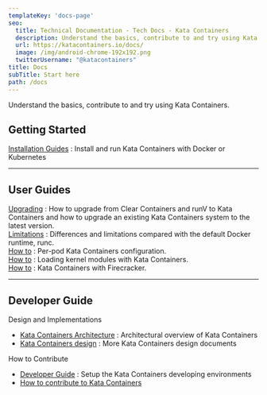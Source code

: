 ```yaml
---
templateKey: 'docs-page'
seo:
  title: Technical Documentation - Tech Docs - Kata Containers
  description: Understand the basics, contribute to and try using Kata Containers.
  url: https://katacontainers.io/docs/
  image: /img/android-chrome-192x192.png
  twitterUsername: "@katacontainers"
title: Docs
subTitle: Start here
path: /docs
---
```


Understand the basics, contribute to and try using Kata Containers.

## Getting Started

[Installation Guides](https://github.com/kata-containers/kata-containers/tree/main/docs/install) : Install and run Kata Containers with Docker or Kubernetes

---

## User Guides

[Upgrading](https://github.com/kata-containers/kata-containers/tree/main/docs/Upgrading.md) : How to upgrade from Clear Containers and runV to Kata Containers and how to upgrade an existing Kata Containers system to the latest version.  
[Limitations](https://github.com/kata-containers/kata-containers/tree/main/docs/Limitations.md) : Differences and limitations compared with the default Docker runtime, runc.  
[How to](https://github.com/kata-containers/kata-containers/blob/main/docs/how-to/how-to-set-sandbox-config-kata.md) : Per-pod Kata Containers configuration.  
[How to](https://github.com/kata-containers/kata-containers/blob/main/docs/how-to/how-to-load-kernel-modules-with-kata.md) : Loading kernel modules with Kata Containers.  
[How to](https://github.com/kata-containers/kata-containers/tree/main/docs/how-to#hypervisors-integration) : Kata Containers with Firecracker.


---

## Developer Guide

Design and Implementations

* [Kata Containers Architecture](https://github.com/kata-containers/kata-containers/tree/main/docs/design/architecture) : Architectural overview of Kata Containers
* [Kata Containers design](https://github.com/kata-containers/kata-containers/tree/main/docs/design) : More Kata Containers design documents

How to Contribute

* [Developer Guide](https://github.com/kata-containers/kata-containers/tree/main/docs/Developer-Guide.md) : Setup the Kata Containers developing environments
* [How to contribute to Kata Containers](https://github.com/kata-containers/community/blob/master/CONTRIBUTING.md)
